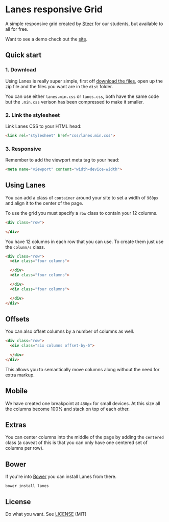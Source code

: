 # Lanes responsive Grid
A simple responsive grid created by [Steer](http://steer.me) for our students, but available to all for free.

Want to see a demo check out the [site](http://steersystems.github.io/Lanes).

## Quick start

### 1. Download
Using Lanes is really super simple, first off [download the files](https://github.com/steersystems/Lanes/archive/master.zip), open up the zip file and the files you want are in the `dist` folder.

You can use either `lanes.min.css` or `lanes.css`, both have the same code but the `.min.css` verison has been compressed to make it smaller.


### 2. Link the stylesheet
Link Lanes CSS to your HTML head:
````html
<link rel="stylesheet" href="css/lanes.min.css">
````

### 3. Responsive
Remember to add the viewport meta tag to your head:
````html
<meta name="viewport" content="width=device-width">
````

## Using Lanes
You can add a class of `container` around your site to set a width of `960px` and align it to the center of the page.

To use the grid you must specify a `row` class to contain your 12 columns.

````html
<div class="row">

</div>
````

You have 12 columns in each row that you can use. To create them just use the `column/s` class.

````html
<div class="row">
  <div class="four columns">

  </div>
  <div class="four columns">

  </div>
  <div class="four columns">

  </div>
</div>
````

## Offsets
You can also offset columns by a number of columns as well.

````html
<div class="row">
  <div class="six columns offset-by-6">

  </div>
</div>
````
This allows you to semantically move columns along without the need for extra markup.

## Mobile
We have created one breakpoint at `480px` for small devices. At this size all the columns become 100% and stack on top of each other.

## Extras
You can center columns into the middle of the page by adding the `centered` class (a caveat of this is that you can only have one centered set of columns per row).

## Bower
If you're into [Bower](http://bower.io/) you can install Lanes from there.
````
bower install lanes
````

## License
Do what you want. See [LICENSE](https://github.com/steersystems/Lanes/blob/master/LICENSE) (MIT)